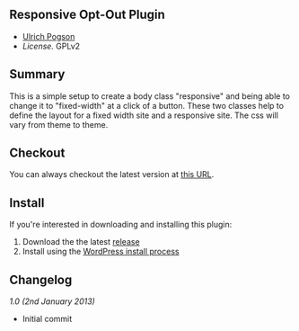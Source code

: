 ## Responsive Opt-Out Plugin

* [Ulrich Pogson](http://ulrich.pogson.ch)
* *License.* GPLv2

## Summary

This is a simple setup to create a body class "responsive" and being able to change it to "fixed-width" at a click of a button. These two classes help to define the layout for a fixed width site and a responsive site. The css will vary from theme to theme.

## Checkout

You can always checkout the latest version at [this URL](https://github.com/grappler/responsive-opt-out).

## Install

If you're interested in downloading and installing this plugin:

1. Download the the latest [release](https://github.com/grappler/responsive-opt-out/zipball/master)
2. Install using the [WordPress install process](http://codex.wordpress.org/Managing_Plugins#Manual_Plugin_Installation)

## Changelog

_1.0 (2nd January 2013)_

* Initial commit
